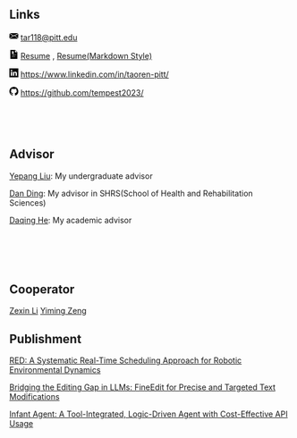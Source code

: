 ## Links

<svg width="16" version="1.1" id="Capa_1" xmlns="http://www.w3.org/2000/svg" xmlns:xlink="http://www.w3.org/1999/xlink" x="0px" y="0px"
	 viewBox="0 0 54.1 54.1" style="enable-background:new 0 0 54.1 54.1;" xml:space="preserve">
<g>
	<path d="M14.241,18.4c3.754,2.568,7.761,4.558,11.872,6.464c6.938-2.519,13.185-5.886,19.438-9.408
		c2.351-1.325,4.713-2.664,7.107-3.993c-2.977-2.531-11.679-1.219-14.154-1.219c-7.089,0.01-14.176,0-21.275-0.01
		c-2.05-0.122-4.19-0.174-6.189,0.01H8.896c-1.436,0.007-3.418-0.117-5.006,0.408c2.233,1.421,4.267,3.08,6.326,4.719
		C11.526,16.413,12.848,17.446,14.241,18.4z"/>
	<path d="M11.406,20.105c-3.33-2.417-6.32-5.187-9.86-7.298c-0.617,1.664-0.282,3.875-0.492,5.422
		c-0.009,0.061,0.011,0.112,0.011,0.163c-0.643,2.744-0.643,5.752-0.715,8.404c-0.073,2.57-0.613,6.271-0.188,9.468
		c-0.039,1.539-0.054,3.155,0.283,4.508c6.607-5.211,13.631-10.385,20.712-14.902C17.772,24.189,14.505,22.354,11.406,20.105z"/>
	<path d="M53.884,20.758c0.112-2.091,0.399-4.383,0.044-6.505c-6.632,3.681-12.99,7.452-19.807,10.593
		c3.883,3.246,7.842,6.352,11.729,9.555c1.641,1.352,3.268,2.725,4.871,4.133c0.581,0.509,1.155,1.027,1.728,1.548
		c0.176-0.348,0.338-0.713,0.465-1.12c0.715-2.251,0.427-4.944,0.251-7.444c0.023-0.549,0.049-1.101,0.075-1.655
		C53.437,26.83,53.725,23.806,53.884,20.758z"/>
	<path d="M31.06,26.188c-1.508,0.635-3.035,1.249-4.607,1.808c-0.579,0.206-1.054,0.062-1.38-0.254
		c-0.244-0.113-0.488-0.229-0.731-0.343c-0.094,0.099-0.197,0.192-0.327,0.273C16.54,32.346,9.06,37.833,2.109,43.331
		c0.608,0.388,1.395,0.623,2.427,0.635c4.545,0.055,9.098,0.021,13.65-0.022C26.056,44.156,33.94,44,41.808,44.185
		c3.041,0.069,6.359-0.134,8.658-1.776c-6.157-5.604-12.762-10.553-19.125-15.911C31.224,26.4,31.137,26.295,31.06,26.188z"/>
</g>
</svg>
tar118@pitt.edu

<svg width="16" version="1.1" id="Capa_1" xmlns="http://www.w3.org/2000/svg" xmlns:xlink="http://www.w3.org/1999/xlink" x="0px" y="0px"
	 viewBox="0 0 60 60" style="enable-background:new 0 0 60 60;" xml:space="preserve">
<path d="M38.914,0H6.5v60h47V14.586L38.914,0z M34.5,31c0,0.553-0.448,1-1,1h-10c-0.552,0-1-0.447-1-1s0.448-1,1-1h10
	C34.052,30,34.5,30.447,34.5,31z M16.262,23.479l0.32-0.741c0.291-0.674,0.769-1.207,1.382-1.541l2.204-1.087
	c-0.969-0.622-1.667-1.558-2.083-2.793c-0.684-0.417-1.115-1.158-1.115-1.984v-0.667c0-0.668,0.289-1.293,0.778-1.73
	c0.096-0.613,0.254-1.189,0.471-1.719c0.102-0.247,0.188-0.432,0.257-0.582c0.046-0.1,0.104-0.224,0.112-0.259
	c0.003-0.032-0.002-0.153-0.086-0.573c-0.065-0.327-0.108-0.627-0.138-0.884c-0.037-0.322,0.065-0.645,0.279-0.885
	c0.448-0.5,1.321-0.477,1.739,0.056c0.076,0.097,0.231,0.255,0.534,0.459c0.512,0.346,1.208,0.502,1.937,0.438
	c0.147-0.012,0.297-0.018,0.451-0.018c3.896,0,5.183,2.053,5.54,3.951c0.5,0.438,0.794,1.068,0.794,1.745v0.667
	c0,0.826-0.431,1.567-1.115,1.984c-0.418,1.24-1.12,2.178-2.095,2.801l2.122,1.083c0.632,0.317,1.135,0.848,1.447,1.531l0.344,0.752
	l-0.674,0.479C27.792,25.296,25.592,26,23.302,26c-2.298,0-4.505-0.709-6.384-2.052L16.262,23.479z M19.5,31
	c0,0.26-0.11,0.52-0.29,0.71C19.02,31.89,18.77,32,18.5,32s-0.53-0.11-0.71-0.3c-0.18-0.181-0.29-0.44-0.29-0.7
	c0-0.261,0.11-0.521,0.29-0.71c0.36-0.36,1.05-0.37,1.42,0C19.39,30.479,19.5,30.739,19.5,31z M17.5,36c0-0.553,0.448-1,1-1h17
	c0.552,0,1,0.447,1,1s-0.448,1-1,1h-17C17.948,37,17.5,36.553,17.5,36z M22.686,47.766c-0.031,0.918-1.045,1.262-1.707,0.707
	c-0.935-0.784-1.871-1.567-2.806-2.351c-0.99-0.83,0.433-2.237,1.414-1.415c0.414,0.347,0.828,0.693,1.241,1.04
	c0.268-2.261,1.005-4.441,3.196-5.582c1.142-0.594,2.154,1.132,1.009,1.727C22.863,43.023,22.759,45.599,22.686,47.766z
	 M37.637,46.259c-0.246-0.337-3.424,1.211-4.333,0.883c-0.713-0.257-1.248-0.585-1.697-1.067c-2.122,1.151-4.536,1.774-6.407-0.259
	c-0.871-0.947,0.539-2.365,1.414-1.414c1.489,1.619,3.34,0.369,4.756-0.5c0.458-0.281,1.106-0.109,1.368,0.359
	c1.034,1.843,3.535-0.242,4.992-0.132c0.773,0.059,1.209,0.542,1.632,1.121C40.126,46.293,38.389,47.289,37.637,46.259z
	 M41.21,36.71C41.02,36.89,40.76,37,40.5,37c-0.26,0-0.52-0.11-0.71-0.29C39.6,36.52,39.5,36.27,39.5,36
	c0-0.271,0.11-0.521,0.29-0.71c0.38-0.37,1.04-0.37,1.42,0c0.18,0.189,0.29,0.449,0.29,0.71C41.5,36.27,41.4,36.52,41.21,36.71z
	 M46.21,36.7C46.02,36.89,45.76,37,45.5,37c-0.26,0-0.52-0.11-0.71-0.29C44.6,36.52,44.5,36.27,44.5,36
	c0-0.271,0.11-0.521,0.29-0.71c0.38-0.37,1.04-0.37,1.42,0c0.18,0.189,0.29,0.449,0.29,0.71C46.5,36.26,46.4,36.51,46.21,36.7z
	 M45.5,32h-7c-0.552,0-1-0.447-1-1s0.448-1,1-1h7c0.552,0,1,0.447,1,1S46.052,32,45.5,32z M37.5,16V2l14,14H37.5z"/>
<g>
</svg>
[Resume](https://drive.google.com/file/d/14bZtX7RY1H7ldGPC6E2JI9ITWxP448Ng/view?usp=share_link)
, [Resume(Markdown Style)](/?page=Blogs/Other/ResumeMarkdown.md)

<svg width="16" version="1.1" id="Layer_1" xmlns="http://www.w3.org/2000/svg" xmlns:xlink="http://www.w3.org/1999/xlink" x="0px" y="0px"
	 viewBox="0 0 455 455" style="enable-background:new 0 0 455 455;" xml:space="preserve">
<g>
	<path style="fill-rule:evenodd;clip-rule:evenodd;" d="M246.4,204.35v-0.665c-0.136,0.223-0.324,0.446-0.442,0.665H246.4z"/>
	<path style="fill-rule:evenodd;clip-rule:evenodd;" d="M0,0v455h455V0H0z M141.522,378.002H74.016V174.906h67.506V378.002z
		 M107.769,147.186h-0.446C84.678,147.186,70,131.585,70,112.085c0-19.928,15.107-35.087,38.211-35.087
		c23.109,0,37.31,15.159,37.752,35.087C145.963,131.585,131.32,147.186,107.769,147.186z M385,378.002h-67.524V269.345
		c0-27.291-9.756-45.92-34.195-45.92c-18.664,0-29.755,12.543-34.641,24.693c-1.776,4.34-2.24,10.373-2.24,16.459v113.426h-67.537
		c0,0,0.905-184.043,0-203.096H246.4v28.779c8.973-13.807,24.986-33.547,60.856-33.547c44.437,0,77.744,29.02,77.744,91.398V378.002
		z"/>
</g>
</svg>
https://www.linkedin.com/in/taoren-pitt/


<svg width="16" aria-hidden="true" viewBox="0 0 16 16" version="1.1" width="32" data-view-component="true" class="octicon octicon-mark-github v-align-middle">
<g>
    <path fill-rule="evenodd" d="M8 0C3.58 0 0 3.58 0 8c0 3.54 2.29 6.53 5.47 7.59.4.07.55-.17.55-.38 0-.19-.01-.82-.01-1.49-2.01.37-2.53-.49-2.69-.94-.09-.23-.48-.94-.82-1.13-.28-.15-.68-.52-.01-.53.63-.01 1.08.58 1.23.82.72 1.21 1.87.87 2.33.66.07-.52.28-.87.51-1.07-1.78-.2-3.64-.89-3.64-3.95 0-.87.31-1.59.82-2.15-.08-.2-.36-1.02.08-2.12 0 0 .67-.21 2.2.82.64-.18 1.32-.27 2-.27.68 0 1.36.09 2 .27 1.53-1.04 2.2-.82 2.2-.82.44 1.1.16 1.92.08 2.12.51.56.82 1.27.82 2.15 0 3.07-1.87 3.75-3.65 3.95.29.25.54.73.54 1.48 0 1.07-.01 1.93-.01 2.2 0 .21.15.46.55.38A8.013 8.013 0 0016 8c0-4.42-3.58-8-8-8z"/>
</g>
</svg>  <a href="https://github.com/623059008">https://github.com/tempest2023/</a>

<div class="divider" style="height: 60px;width: 100%;"></div>

## Advisor

[Yepang Liu](https://yepangliu.github.io/): My undergraduate advisor

[Dan Ding](https://www.shrs.pitt.edu/people/dan-ding): My advisor in SHRS(School of Health and Rehabilitation Sciences)

[Daqing He](https://www.sci.pitt.edu/people/daqing-he): My academic advisor

<div class="divider" style="height: 60px;width: 100%;"></div>

## Cooperator

[Zexin Li](https://blog.zexinli.com/)
[Yiming Zeng](https://scholar.google.com/citations?user=iVODU-AAAAAJ)

## Publishment

[RED: A Systematic Real-Time Scheduling Approach for Robotic Environmental Dynamics](https://ieeexplore.ieee.org/abstract/document/10405986)

[Bridging the Editing Gap in LLMs: FineEdit for Precise and Targeted Text Modifications](https://arxiv.org/abs/2502.13358)

[Infant Agent: A Tool-Integrated, Logic-Driven Agent with Cost-Effective API Usage](https://arxiv.org/abs/2411.01114)

